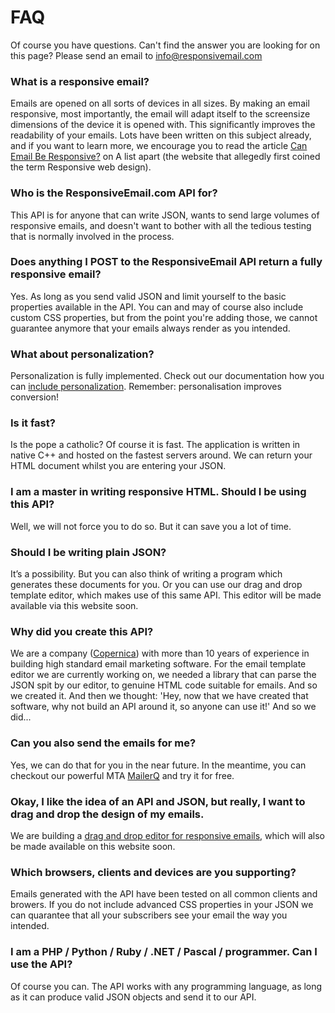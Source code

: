 # FAQ

Of course you have questions. Can't find the answer you are looking for on this page? Please send an email to [info@responsivemail.com](mailto:info@responsiveemail.com)

### What is a responsive email?

Emails are opened on all sorts of devices in all sizes. By making an email responsive, most importantly, the email will adapt itself to the screensize dimensions of the device it is opened with. This significantly improves the readability of your emails. Lots have been written on this subject already, and if you want to learn more, we encourage you to read the article [Can Email Be Responsive?](http://alistapart.com/article/can-email-be-responsive) on A list apart (the website that allegedly first coined the term Responsive web design).

### Who is the ResponsiveEmail.com API for?

This API is for anyone that can write JSON, wants to send large volumes of responsive emails, and doesn't want to bother with all the tedious testing that is normally involved in the process.

### Does anything I POST to the ResponsiveEmail API return a fully responsive email?

Yes. As long as you send valid JSON and limit yourself to the basic properties available in the API. You can and may of course also include custom CSS properties, but from the point you're adding those, we cannot guarantee anymore that your emails always render as you intended.

### What about personalization?

Personalization is fully implemented. Check out our documentation how you can [include personalization](/documentation/JSON/personalization "Responsive Email API documentation"). Remember: personalisation improves conversion!

### Is it fast?

Is the pope a catholic? Of course it is fast. The application is written in native C++ and hosted on the fastest servers around. We can return your HTML document whilst you are entering your JSON.

### I am a master in writing responsive HTML. Should I be using this API?

Well, we will not force you to do so. But it can save you a lot of time.

### Should I be writing plain JSON?

It’s a possibility. But you can also think of writing a program which generates these documents for you. Or you can use our drag and drop template editor, which makes use of this same API. This editor will be made available via this website soon.

### Why did you create this API?

We are a company ([Copernica](https://www.copernica.com/en "Copernica Marketing Software")) with more than 10 years of experience in building high standard email marketing software. For the email template editor we are currently working on, we needed a library that can parse the JSON spit by our editor, to genuine HTML code suitable for emails. And so we created it. And then we thought: 'Hey, now that we have created that software, why not build an API around it, so anyone can use it!' And so we did...

### Can you also send the emails for me?

Yes, we can do that for you in the near future. In the meantime, you can checkout our powerful MTA [MailerQ](http://www.mailerq.com "MailerQ - High performance Mail Transfer Agent") and try it for free.

### Okay, I like the idea of an API and JSON, but really, I want to drag and drop the design of my emails.

We are building a [drag and drop editor for responsive emails](https://www.copernica.com/en/blog/copernica-working-on-drag-and-drop-editor "The Copernica Drag 'n Drop editor"), which will also be made available on this website soon.

### Which browsers, clients and devices are you supporting?

Emails generated with the API have been tested on all common clients and browers. If you do not include advanced CSS properties in your JSON we can quarantee that all your subscribers see your email the way you intended.

### I am a PHP / Python / Ruby / .NET / Pascal / programmer. Can I use the API?

Of course you can. The API works with any programming language, as long as it can produce valid JSON objects and send it to our API.
